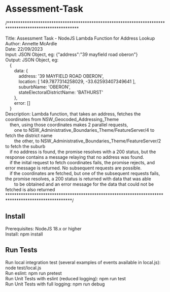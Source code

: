 # Assessment-Task

/********************************************************************************************************  
  
Title: Assessment Task - NodeJS Lambda Function for Address Lookup  
Author: Annette McArdle  
Date: 22/09/2023  
Input: JSON Object, eg: {"address":"39 mayfield road oberon"}  
Output: JSON Object, eg:  
&emsp;{  
&emsp;&emsp;data: {  
&emsp;&emsp;&emsp;address: '39 MAYFIELD ROAD OBERON',  
&emsp;&emsp;&emsp;location: [ 149.7877314258029, -33.62593407349641 ],  
&emsp;&emsp;&emsp;suburbName: 'OBERON',  
&emsp;&emsp;&emsp;stateElectoralDistrictName: 'BATHURST'  
&emsp;&emsp;},  
&emsp;&emsp;error: []  
&emsp;}  
Description: Lambda function, that takes an address, fetches the coordinates from NSW_Geocoded_Addressing_Theme  
&emsp;then, using those coordinates makes 2 parallel requests,  
&emsp;&emsp;one to NSW_Administrative_Boundaries_Theme/FeatureServer/4 to fetch the district name  
&emsp;&emsp;the other, to NSW_Administrative_Boundaries_Theme/FeatureServer/2 to fetch the suburb  
&emsp;if no address is found, the promise resolves with a 200 status, but the response contains a message relaying that no address was found.  
&emsp;if the inital request to fetch coordinates fails, the promise rejects, and error message is returned. No subsequent requests are possible.  
&emsp;if the coordinates are fetched, but one of the subsequent requests fails, the promise resolves, a 200 status is returned with data that was able  
&emsp;&emsp;to be obtained and an error message for the data that could not be fetched is also returned  
*****************************************************************************************************/  
  
## Install  
  
Prerequisites: NodeJS 18.x or higher  
Install: npm install  
  
## Run Tests  
  
Run local integration test (several examples of events available in local.js): node test/local.js  
Run eslint: npm run pretest  
Run Unit Tests with eslint (reduced logging): npm run test  
Run Unit Tests with full logging: npm run debug  
